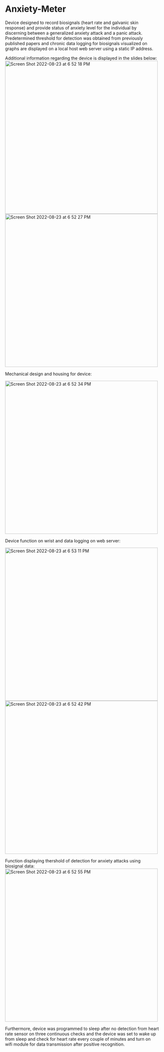 # Anxiety-Meter
Device designed to record biosignals (heart rate and galvanic skin response) and provide status of anxiety level for the individual by discerning between a generalized anxiety attack and a panic attack. Predetermined threshold for detection was obtained from previously published papers and chronic data logging for biosignals visualized on graphs are displayed on a local host web server using a static IP address. 

Additional information regarding the device is displayed in the slides below:
<img width="500" alt="Screen Shot 2022-08-23 at 6 52 18 PM" src="https://user-images.githubusercontent.com/111838744/186300238-4dd01aec-9a0b-4d1d-9e72-f6689534e960.png">
<img width="500" alt="Screen Shot 2022-08-23 at 6 52 27 PM" src="https://user-images.githubusercontent.com/111838744/186300345-2163275c-91ea-44ab-acad-7ebb863ab144.png">

Mechanical design and housing for device:

<img width="500" alt="Screen Shot 2022-08-23 at 6 52 34 PM" src="https://user-images.githubusercontent.com/111838744/186300473-b1a4e73a-f03e-440d-acbb-7bb50d336017.png">

Device function on wrist and data logging on web server:

<img width="500" alt="Screen Shot 2022-08-23 at 6 53 11 PM" src="https://user-images.githubusercontent.com/111838744/186300645-5e7b444e-493b-450d-afe7-2c5d2b954433.png"> <img width="500" alt="Screen Shot 2022-08-23 at 6 52 42 PM" src="https://user-images.githubusercontent.com/111838744/186300665-99ff1463-3d6f-4812-849b-bc29c81e5ad3.png">

Function displaying thershold of detection for anxiety attacks using biosignal data:
<img width="500" alt="Screen Shot 2022-08-23 at 6 52 55 PM" src="https://user-images.githubusercontent.com/111838744/186301206-d5d91869-80a0-48ab-ba90-175e8f7bce63.png">

Furthermore, device was programmed to sleep after no detection from heart rate sensor on three continuous checks and the device was set to wake up from sleep and check for heart rate every couple of minutes and turn on wifi module for data transmission after positive recognition.


